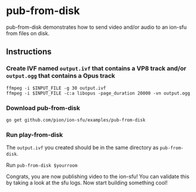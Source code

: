 # pub-from-disk

pub-from-disk demonstrates how to send video and/or audio to an ion-sfu from files on disk.

## Instructions

### Create IVF named `output.ivf` that contains a VP8 track and/or `output.ogg` that contains a Opus track

```
ffmpeg -i $INPUT_FILE -g 30 output.ivf
ffmpeg -i $INPUT_FILE -c:a libopus -page_duration 20000 -vn output.ogg
```

### Download pub-from-disk

```
go get github.com/pion/ion-sfu/examples/pub-from-disk
```

### Run play-from-disk

The `output.ivf` you created should be in the same directory as `pub-from-disk`.

Run `pub-from-disk $yourroom`

Congrats, you are now publishing video to the ion-sfu! You can validate this by taking a look at the sfu logs. Now start building something cool!
